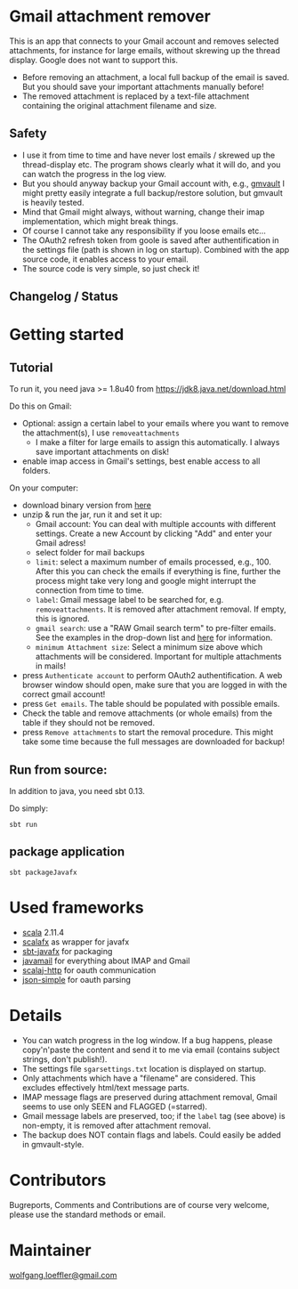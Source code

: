 # Gmail attachment remover

This is an app that connects to your Gmail account and removes selected attachments, for instance for large emails, without skrewing up the thread display. Google does not want to support this.

* Before removing an attachment, a local full backup of the email is saved. But you should save your important attachments manually before!
* The removed attachment is replaced by a text-file attachment containing the original attachment filename and size.

## Safety

* I use it from time to time and have never lost emails / skrewed up the thread-display etc. The program shows clearly what it will do, and you can watch the progress in the log view.
* But you should anyway backup your Gmail account with, e.g., [gmvault](http://gmvault.org) I might pretty easily integrate a full backup/restore solution, but gmvault is heavily tested.
* Mind that Gmail might always, without warning, change their imap implementation, which might break things.
* Of course I cannot take any responsibility if you loose emails etc...
* The OAuth2 refresh token from goole is saved after authentification in the settings file (path is shown in log on startup). Combined with the app source code, it enables access to your email.
* The source code is very simple, so just check it!

## Changelog / Status ##


# Getting started #

## Tutorial
To run it, you need java >= 1.8u40 from https://jdk8.java.net/download.html

Do this on Gmail:

* Optional: assign a certain label to your emails where you want to remove the attachment(s), I use `removeattachments`
    * I make a filter for large emails to assign this automatically. I always save important attachments on disk!
* enable imap access in Gmail's settings, best enable access to all folders.

On your computer:

* download binary version from [here](https://bitbucket.org/wolfgang/gmail-attachment-remover/downloads)
* unzip & run the jar, run it and set it up:
    * Gmail account: You can deal with multiple accounts with different settings. Create a new Account by clicking "Add" and enter your Gmail adress!
    * select folder for mail backups
    * `limit`: select a maximum number of emails processed, e.g., 100. After this you can check the emails if everything is fine, further the process might take very long and google might interrupt the connection from time to time.
    * `label`: Gmail message label to be searched for, e.g. `removeattachments`. It is removed after attachment removal. If empty, this is ignored.
    * `gmail search`: use a "RAW Gmail search term" to pre-filter emails. See the examples in the drop-down list and [here](https://support.google.com/mail/answer/7190?hl=en) for information.
    * `minimum Attachment size`: Select a minimum size above which attachments will be considered. Important for multiple attachments in mails!
* press `Authenticate account` to perform OAuth2 authentification. A web browser window should open, make sure that you are logged in with the correct gmail account!
* press `Get emails`. The table should be populated with possible emails.
* Check the table and remove attachments (or whole emails) from the table if they should not be removed.
* press `Remove attachments` to start the removal procedure. This might take some time because the full messages are downloaded for backup!

## Run from source:

In addition to java, you need sbt 0.13.

Do simply:

    sbt run


## package application

    sbt packageJavafx

# Used frameworks #

* [scala](http://scala-lang.org) 2.11.4
* [scalafx](http://www.scalafx.org) as wrapper for javafx
* [sbt-javafx](https://github.com/kavedaa/sbt-javafx) for packaging
* [javamail](http://www.oracle.com/technetwork/java/javamail/index.html) for everything about IMAP and Gmail
* [scalaj-http](https://github.com/scalaj/scalaj-http) for oauth communication
* [json-simple](https://code.google.com/p/json-simple/) for oauth parsing

# Details

* You can watch progress in the log window. If a bug happens, please copy'n'paste the content and send it to me via email (contains subject strings, don't publish!).
* The settings file `sgarsettings.txt` location is displayed on startup.
* Only attachments which have a "filename" are considered. This excludes effectively html/text message parts.
* IMAP message flags are preserved during attachment removal, Gmail seems to use only SEEN and FLAGGED (=starred).
* Gmail message labels are preserved, too; if the `label` tag (see above) is non-empty, it is removed after attachment removal.
* The backup does NOT contain flags and labels. Could easily be added in gmvault-style.

# Contributors #

Bugreports, Comments and Contributions are of course very welcome, please use the standard methods or email.

# Maintainer #

wolfgang.loeffler@gmail.com
